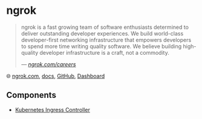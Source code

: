 # ngrok

> ngrok is a fast growing team of software enthusiasts determined to deliver outstanding developer experiences. We build world-class developer-first networking infrastructure that empowers developers to spend more time writing quality software. We believe building high-quality developer infrastructure is a craft, not a commodity.
>
> &mdash; _[ngrok.com/careers](https://ngrok.com/careers)_

🌐 [ngrok.com](https://ngrok.com/), [docs](https://ngrok.com/docs/what-is-ngrok/), [GitHub](https://github.com/ngrok), [Dashboard](https://dashboard.ngrok.com/)

## Components

* [Kubernetes Ingress Controller](ngrok-ingress-controller.md)
